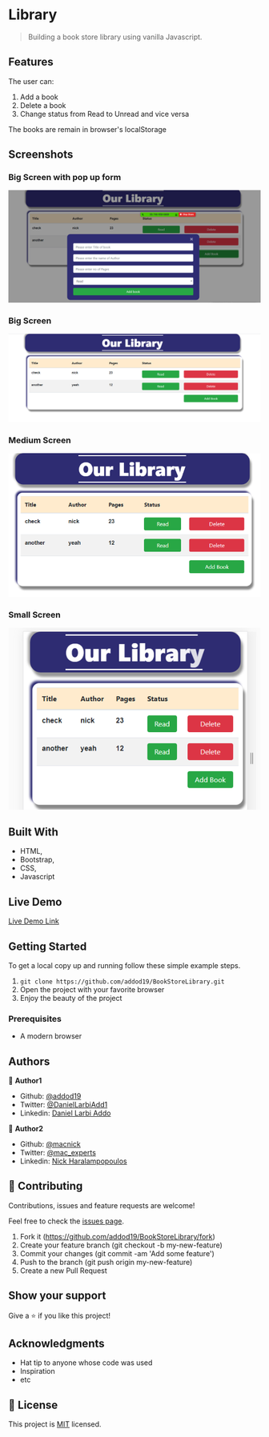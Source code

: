 # Library

> Building a book store library using vanilla Javascript.

## Features
The user can:
1. Add a book
2. Delete a book
3. Change status from Read to Unread and vice versa

The books are remain in browser's localStorage

## Screenshots

### Big Screen with pop up form
<img src="assets/images/main.PNG" alt="SCREEN with pop up form" >

### Big Screen
<img src="assets/images/bigS.PNG" alt="big screen" >

### Medium Screen
<img src="assets/images/mdS.PNG" alt="medium screen" >

### Small Screen
<img src="assets/images/smS.PNG" alt="small screen">

## Built With

- HTML,
- Bootstrap,
- CSS,
- Javascript

## Live Demo

[Live Demo Link](https://raw.githack.com/addod19/BookStoreLibrary/library/index.html)


## Getting Started

To get a local copy up and running follow these simple example steps.

1. ``` git clone https://github.com/addod19/BookStoreLibrary.git ```
2. Open the project with your favorite browser
3. Enjoy the beauty of the project

### Prerequisites

- A modern browser

## Authors

👤 **Author1**

- Github: [@addod19](https://github.com/addod19)
- Twitter: [@DanielLarbiAdd1](https://twitter.com/DanielLarbiAdd1)
- Linkedin: [Daniel Larbi Addo](https://linkedin.com/in/daniel-larbi-addo-9738b0128/)

👤 **Author2**

- Github: [@macnick](https://github.com/macnick)
- Twitter: [@mac_experts](https://twitter.com/mac_experts)
- Linkedin: [Nick Haralampopoulos](https://www.linkedin.com/in/nick-haralampopoulos-26a55412a/)
## 🤝 Contributing

Contributions, issues and feature requests are welcome!

Feel free to check the [issues page](https://github.com/addod19/BookStoreLibrary/issues).


1. Fork it (https://github.com/addod19/BookStoreLibrary/fork)
2. Create your feature branch (git checkout -b my-new-feature)
3. Commit your changes (git commit -am 'Add some feature')
4. Push to the branch (git push origin my-new-feature)
5. Create a new Pull Request

## Show your support

Give a ⭐️ if you like this project!

## Acknowledgments

- Hat tip to anyone whose code was used
- Inspiration
- etc

## 📝 License

This project is [MIT](lic.url) licensed.
